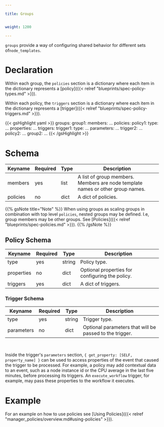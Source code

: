 ```yaml
---

title: Groups


weight: 1200

---
```


`groups` provide a way of configuring shared behavior for different sets of`node_templates`.

# Declaration

Within each group, the `policies` section is a dictionary where each item in the dictionary represents a [policy]({{< relref "blueprints/spec-policy-types.md" >}}).

Within each policy, the `triggers` section is a dictionary where each item in the dictionary represents a [trigger]({{< relref "blueprints/spec-policy-triggers.md" >}}).

{{< gsHighlight  yaml >}}
groups:
  group1:
    members: ...
    policies:
      policy1:
        type: ...
        properties:
          ...
        triggers:
          trigger1:
            type: ...
            parameters: ...
          trigger2:
            ...
      policy2:
        ...
  group2:
    ...
{{< /gsHighlight >}}


# Schema

Keyname     | Required | Type        | Description
----------- | -------- | ----        | -----------
members     | yes      | list        | A list of group members. Members are node template names or other group names.
policies    | no       | dict        | A dict of policies.

{{% gsNote title="Note" %}}
When using groups as scaling groups in combination with top level `policies`, nested groups may be defined. I.e, group members may be other groups.
See [Policies]({{< relref "blueprints/spec-policies.md" >}}).
{{% /gsNote %}}

## Policy Schema

Keyname     | Required | Type        | Description
----------- | -------- | ----        | -----------
type        | yes      | string      | Policy type.
properties  | no       | dict        | Optional properties for configuring the policy.
triggers    | yes      | dict        | A dict of triggers.

### Trigger Schema

Keyname     | Required | Type        | Description
----------- | -------- | ----        | -----------
type        | yes      | string      | Trigger type.
parameters  | no       | dict        | Optional parameters that will be passed to the trigger.

<br>

Inside the trigger's `parameters` section, `{ get_property: [SELF, property_name] }` can be used to access properties of the event that caused the trigger to be processed. For example, a policy may add contextual data to an event, such as a node instance id or the CPU average in the last five minutes, before processing its triggers. An `execute_workflow` trigger, for example, may pass these properties to the workflow it executes.

# Example

For an example on how to use policies see [Using Policies]({{< relref "manager_policies/overview.md#using-policies" >}}).
